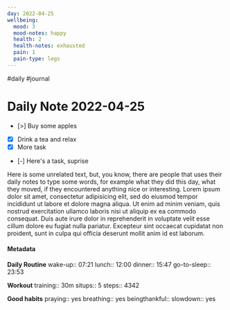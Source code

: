 ```yaml
---
day: 2022-04-25
wellbeing:
  mood: 3
  mood-notes: happy
  health: 2
  health-notes: exhausted
  pain: 1
  pain-type: legs
---
```

#daily #journal
# Daily Note 2022-04-25

- [>] Buy some apples
- [x] Drink a tea and relax
- [x] More task
- [-] Here's a task, suprise

Here is some unrelated text, but, you know, there are people that uses their daily notes to type some words, for example what they did this day, what they moved, if they encountered anything nice or interesting. Lorem ipsum dolor sit amet, consectetur adipisicing elit, sed do eiusmod tempor incididunt ut labore et dolore magna aliqua. Ut enim ad minim veniam, quis nostrud exercitation ullamco laboris nisi ut aliquip ex ea commodo consequat. Duis aute irure dolor in reprehenderit in voluptate velit esse cillum dolore eu fugiat nulla pariatur. Excepteur sint occaecat cupidatat non proident, sunt in culpa qui officia deserunt mollit anim id est laborum.

#### Metadata

**Daily Routine**
wake-up:: 07:21
lunch:: 12:00
dinner:: 15:47
go-to-sleep:: 23:53

**Workout**
training:: 30m
situps:: 5
steps:: 4342

**Good habits**
praying:: yes
breathing:: yes
beingthankful:: 
slowdown:: yes
